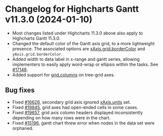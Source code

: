 # Changelog for Highcharts Gantt v11.3.0 (2024-01-10)

- Most changes listed under Highcharts 11.3.0 above also apply to Highcharts Gantt 11.3.0.
- Changed the default color of the Gantt axis grid, to a more lightweight presence. The associated options are [xAxis.grid.borderColor](https://api.highcharts.com/gantt/xAxis.grid.borderColor) and `yAxis.grid.borderColor`.
- Added width to data label in x-range and gantt series, allowing implementers to easily apply word-wrap or ellipsis within the tasks. See [#17148](https://github.com/highcharts/highcharts/issues/17148).
- Added support for [grid.columns](https://api.highcharts.com/gantt/xAxis.grid.columns) on tree-grid axes.

## Bug fixes
- Fixed [#16626](https://github.com/highcharts/highcharts/issues/16626), secondary grid axis ignored [xAxis.units](https://api.highcharts.com/gantt/xAxis.units) set.
- Fixed [#19845](https://github.com/highcharts/highcharts/issues/19845), grid axes had open-ended cells in some cases.
- Fixed [#19657](https://github.com/highcharts/highcharts/issues/19657), grid axis column headers displayed inconsistently depending on how many rows were in the chart.
- Fixed [#15196](https://github.com/highcharts/highcharts/issues/15196), gantt chart threw error when nodes in the data set were orphaned.
